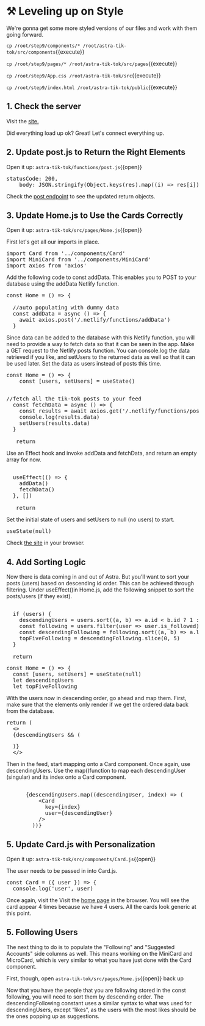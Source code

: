 # ⚒️ Leveling up on Style

We're gonna get some more styled versions of our files and work with them going forward.

`cp /root/step9/components/* /root/astra-tik-tok/src/components`{{execute}}

`cp /root/step9/pages/* /root/astra-tik-tok/src/pages`{{execute}}

`cp /root/step9/App.css /root/astra-tik-tok/src`{{execute}}

`cp /root/step9/index.html /root/astra-tik-tok/public`{{execute}}

## 1. Check the server

Visit the <a href="https://[[HOST_SUBDOMAIN]]-8888-[[KATACODA_HOST]].environments.katacoda.com">site.</a>

Did everything load up ok?  Great!  Let's connect everything up.

## 2. Update post.js to Return the Right Elements

Open it up: `astra-tik-tok/functions/post.js`{{open}}

<pre class="file" data-filename="astra-tik-toc/functions/post.js" data-target="insert" data-marker="statusCode: 200">
statusCode: 200,
    body: JSON.stringify(Object.keys(res).map((i) => res[i]), null, 4)
</pre>

Check the <a href="https://[[HOST_SUBDOMAIN]]-8888-[[KATACODA_HOST]].environments.katacoda.com/.netlify/functions/post">post endpoint</a> to see the updated return objects.

## 3.  Update Home.js to Use the Cards Correctly

Open it up: `astra-tik-tok/src/pages/Home.js`{{open}}

First let's get all our imports in place.

<pre class="file" data-filename="astra-tik-toc/src/pages/Home.js" data-target="prepend">
import Card from '../components/Card'
import MiniCard from '../components/MiniCard'
import axios from 'axios'
</pre>

Add the following code to const addData. This enables you to POST to your database using the addData Netlify function.

<pre class="file" data-filename="astra-tik-toc/src/pages/Home.js" data-target="insert" data-marker="const Home = () => {">
const Home = () => {

  //auto populating with dummy data
  const addData = async () => {
    await axios.post('/.netlify/functions/addData')
  }
</pre>

Since data can be added to the database with this Netlify function, you will need to provide a way to fetch data so that it can be seen in the app. Make a GET request to the Netlify posts function. You can console.log the data retrieved if you like, and setUsers to the returned data as well so that it can be used later. Set the data as users instead of posts this time.

<pre class="file" data-filename="astra-tik-toc/src/pages/Home.js" data-target="insert" data-marker="const Home = () => {">
const Home = () => {    
    const [users, setUsers] = useState()
</pre>

<pre class="file" data-filename="astra-tik-toc/src/pages/Home.js" data-target="insert" data-marker="return">

//fetch all the tik-tok posts to your feed
  const fetchData = async () => {
    const results = await axios.get('/.netlify/functions/post')
    console.log(results.data)
    setUsers(results.data)
  }
  
   return
</pre>

Use an Effect hook and invoke addData and fetchData, and return an empty array for now.

<pre class="file" data-filename="astra-tik-toc/src/pages/Home.js" data-target="insert" data-marker="return">

  useEffect(() => {
    addData()
    fetchData()
  }, [])
  
   return
</pre>

Set the initial state of users and setUsers to null (no users) to start. 
<pre class="file" data-filename="astra-tik-toc/src/pages/Home.js" data-target="insert" data-marker="useState()">
useState(null)
</pre>

Check <a href="https://[[HOST_SUBDOMAIN]]-3000-[[KATACODA_HOST]].environments.katacoda.com/">the site</a> in your browser.

## 4. Add Sorting Logic

Now there is data coming in and out of Astra.  But you’ll want to sort your posts (users) based on descending id order. This can be achieved through filtering. Under useEffect()in Home.js, add the following snippet to sort the posts/users (if they exist). 

<pre class="file" data-filename="astra-tik-toc/src/pages/Home.js" data-target="insert" data-marker="return">

  if (users) {
    descendingUsers = users.sort((a, b) => a.id < b.id ? 1 : -1)
    const following = users.filter(user => user.is_followed)
    const descendingFollowing = following.sort((a, b) => a.likes < b.likes ? 1 : -1)
    topFiveFollowing = descendingFollowing.slice(0, 5)
  }

  return
</pre>

<pre class="file" data-filename="astra-tik-toc/src/pages/Home.js" data-target="insert" data-marker="const Home = () => {">
const Home = () => {    
  const [users, setUsers] = useState(null)
  let descendingUsers
  let topFiveFollowing
</pre>

With the users now in descending order, go ahead and map them. First, make sure that the elements only render if we get the ordered data back from the database.

<pre class="file" data-filename="astra-tik-toc/src/pages/Home.js" data-target="insert" data-marker="return">
return (
  &lt;&gt;
  {descendingUsers && (
</pre>

<pre class="file" data-filename="astra-tik-toc/src/pages/Home.js" data-target="insert" data-marker="</>">
  )}
  &lt;/&gt;
</pre>

Then in the feed, start mapping onto a Card component. Once again, use descendingUsers. Use the map()function to map each descendingUser (singular) and its index onto a Card component. 

<pre class="file" data-filename="astra-tik-toc/src/pages/Home.js" data-target="insert" data-marker="<div className='feed'>">
<div className='feed'>
      {descendingUsers.map((descendingUser, index) => (
          &lt;Card
            key={index}
            user={descendingUser}
          /&gt;
        ))}
</pre>

## 5. Update Card.js with Personalization

Open it up: `astra-tik-tok/src/components/Card.js`{{open}}

The user needs to be passed in into Card.js. 

<pre class="file" data-filename="astra-tik-toc/src/components/Card.js" data-target="insert" data-marker="const Card = () => {">
const Card = ({ user }) => {
  console.log('user', user)
</pre>

Once again, visit the Visit the <a href="https://[[HOST_SUBDOMAIN]]-8888-[[KATACODA_HOST]].environments.katacoda.com">home page</a> in the browser. You will see the card appear 4 times because we have 4 users. All the cards look generic at this point. 

## 5. Following Users

The next thing to do is to  populate the "Following" and "Suggested Accounts" side columns as well. This means working on the MiniCard and MicroCard, which is very similar to what you have just done with the Card component.

First, though, open `astra-tik-tok/src/pages/Home.js`{{open}} back up

Now that you have the people that you are following stored in the const following, you will need to sort them by descending order. The descendingFollowing constant uses a similar syntax to what was used for descendingUsers, except “likes”, as the users with the most likes should be the ones popping up as suggestions.

